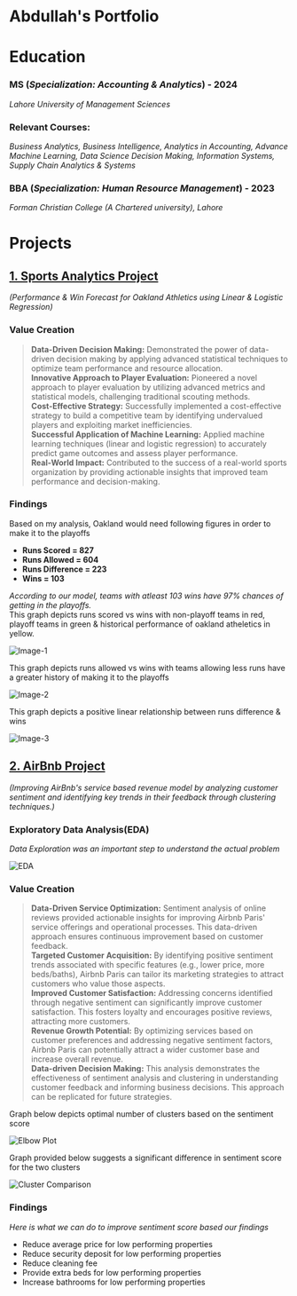 # Abdullah's Portfolio
# Education 
### MS (*Specialization: Accounting & Analytics*) -                                                                                                                  2024 
*Lahore University of Management Sciences*
### Relevant Courses: 
*Business Analytics, Business Intelligence, Analytics in Accounting, Advance Machine Learning, Data Science Decision Making, Information Systems, Supply Chain Analytics & Systems*
### BBA (*Specialization: Human Resource Management*) - 	 	                                                                                                         2023 
*Forman Christian College (A Chartered university), Lahore*
# Projects
## [1. Sports Analytics Project](https://github.com/ASH-2310/Sports-Analytics-Project)
*(Performance & Win Forecast for Oakland Athletics using Linear & Logistic Regression)*
### Value Creation 
>**Data-Driven Decision Making:** Demonstrated the power of data-driven decision making by applying advanced statistical techniques to optimize team performance and resource allocation.\
>**Innovative Approach to Player Evaluation:** Pioneered a novel approach to player evaluation by utilizing advanced metrics and statistical models, challenging traditional scouting methods.\
>**Cost-Effective Strategy:** Successfully implemented a cost-effective strategy to build a competitive team by identifying undervalued players and exploiting market inefficiencies.\
>**Successful Application of Machine Learning:** Applied machine learning techniques (linear and logistic regression) to accurately predict game outcomes and assess player performance.\
>**Real-World Impact:** Contributed to the success of a real-world sports organization by providing actionable insights that improved team performance and decision-making.

### Findings 
Based on my analysis, Oakland would need following figures in order to make it to the playoffs 
* **Runs Scored = 827**
* **Runs Allowed = 604**
* **Runs Difference = 223**
* **Wins = 103**
  
*According to our model, teams with atleast 103 wins have 97% chances of getting in the playoffs.*\
This graph depicts runs scored vs wins with non-playoff teams in red, playoff teams in green & historical performance of oakland atheletics in yellow. 

![Image-1](https://github.com/user-attachments/assets/bc819637-57a9-4f69-8d9b-55c7ccaf1f1b)

This graph depicts runs allowed vs wins with teams allowing less runs have a greater history of making it to the playoffs

![Image-2](https://github.com/user-attachments/assets/d386b99b-5ac3-46bc-a315-41b6ada7fb4d)

This graph depicts a positive linear relationship between runs difference & wins

![Image-3](https://github.com/user-attachments/assets/2d6052b5-e9dc-4dd3-b6ed-3995fec9659b)

## [2. AirBnb Project](https://github.com/ASH-2310/AirBnB-Project)
*(Improving AirBnb's service based revenue model by analyzing customer sentiment and identifying key trends in their feedback through clustering techniques.)*
### Exploratory Data Analysis(EDA)
*Data Exploration was an important step to understand the actual problem*

![EDA](https://github.com/user-attachments/assets/f6678392-2303-4ac3-a27b-0f2953f38c21)

### Value Creation
>**Data-Driven Service Optimization:** Sentiment analysis of online reviews provided actionable insights for improving Airbnb Paris' service offerings and operational processes. This data-driven approach ensures continuous improvement based on customer feedback.\
>**Targeted Customer Acquisition:** By identifying positive sentiment trends associated with specific features (e.g., lower price, more beds/baths), Airbnb Paris can tailor its marketing strategies to attract customers who value those aspects.\
>**Improved Customer Satisfaction:** Addressing concerns identified through negative sentiment can significantly improve customer satisfaction. This fosters loyalty and encourages positive reviews, attracting more customers.\
>**Revenue Growth Potential:** By optimizing services based on customer preferences and addressing negative sentiment factors, Airbnb Paris can potentially attract a wider customer base and increase overall revenue.\
>**Data-driven Decision Making:** This analysis demonstrates the effectiveness of sentiment analysis and clustering in understanding customer feedback and informing business decisions. This approach can be replicated for future strategies.

Graph below depicts optimal number of clusters based on the sentiment score 

![Elbow Plot](https://github.com/user-attachments/assets/b4ebd1a7-32e8-471e-9821-dfcab5c753b2)

Graph provided below suggests a significant difference in sentiment score for the two clusters

![Cluster Comparison](https://github.com/user-attachments/assets/2ca752e6-0bb6-4581-9831-4e55be883aed)

### Findings 
*Here is what we can do to improve sentiment score based our findings*

* Reduce average price for low performing properties
* Reduce security deposit for low performing properties
* Reduce cleaning fee
* Provide extra beds for low performing properties
* Increase bathrooms for low performing properties









